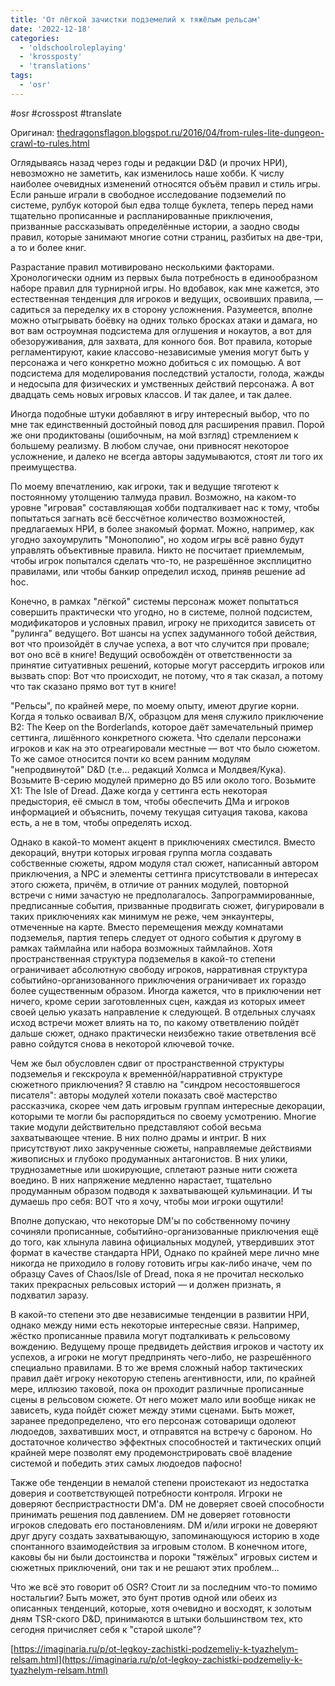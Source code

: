 ```yaml
---
title: 'От лёгкой зачистки подземелий к тяжёлым рельсам'
date: '2022-12-18'
categories:
  - 'oldschoolroleplaying'
  - 'krossposty'
  - 'translations'
tags:
  - 'osr'
---
```


#osr #crosspost #translate

Оригинал: [thedragonsflagon.blogspot.ru/2016/04/from-rules-lite-dungeon-crawl-to-rules.html](http://thedragonsflagon.blogspot.ru/2016/04/from-rules-lite-dungeon-crawl-to-rules.html)

Оглядываясь назад через годы и редакции D&D (и прочих НРИ), невозможно не заметить, как изменилось наше хобби. К числу наиболее очевидных изменений относятся объём правил и стиль игры. Если раньше играли в свободное исследование подземелий по системе, рулбук которой был едва толще буклета, теперь перед нами тщательно прописанные и распланированные приключения, призванные рассказывать определённые истории, а заодно своды правил, которые занимают многие сотни страниц, разбитых на две-три, а то и более книг.

Разрастание правил мотивировано несколькими факторами. Хронологически одним из первых была потребность в единообразном наборе правил для турнирной игры. Но вдобавок, как мне кажется, это естественная тенденция для игроков и ведущих, освоивших правила, — садиться за переделку их в сторону усложнения. Разумеется, вполне можно отыгрывать боёвку на одних только бросках атаки и дамага, но вот вам остроумная подсистема для оглушения и нокаутов, а вот для обезоруживания, для захвата, для конного боя. Вот правила, которые регламентируют, какие классово-независимые умения могут быть у персонажа и чего конкретно можно добиться с их помощью. А вот подсистема для моделирования последствий усталости, голода, жажды и недосыпа для физических и умственных действий персонажа. А вот двадцать семь новых игровых классов. И так далее, и так далее.

Иногда подобные штуки добавляют в игру интересный выбор, что по мне так единственный достойный повод для расширения правил. Порой же они продиктованы (ошибочным, на мой взгляд) стремлением к большему реализму. В любом случае, они привносят некоторое усложнение, и далеко не всегда авторы задумываются, стоят ли того их преимущества.

По моему впечатлению, как игроки, так и ведущие тяготеют к постоянному утолщению талмуда правил. Возможно, на каком-то уровне "игровая" составляющая хобби подталкивает нас к тому, чтобы попытаться загнать всё бессчётное количество возможностей, предлагаемых НРИ, в более знакомый формат. Можно, например, как угодно захоумрулить "Монополию", но ходом игры всё равно будут управлять объективные правила. Никто не посчитает приемлемым, чтобы игрок попытался сделать что-то, не разрешённое эксплицитно правилами, или чтобы банкир определил исход, приняв решение ad hoc.

Конечно, в рамках "лёгкой" системы персонаж может попытаться совершить практически что угодно, но в системе, полной подсистем, модификаторов и условных правил, игроку не приходится зависеть от "рулинга" ведущего. Вот шансы на успех задуманного тобой действия, вот что произойдёт в случае успеха, а вот что случится при провале; вот оно всё в книге! Ведущий освобождён от ответственности за принятие ситуативных решений, которые могут рассердить игроков или вызвать спор: Вот что происходит, не потому, что я так сказал, а потому что так сказано прямо вот тут в книге!

"Рельсы", по крайней мере, по моему опыту, имеют другие корни. Когда я только осваивал B/X, образцом для меня служило приключение B2: The Keep on the Borderlands, которое даёт замечательный пример сеттинга, лишённого конкретного сюжета. Что сделали персонажи игроков и как на это отреагировали местные — вот что было сюжетом. То же самое относится почти ко всем ранним модулям "непродвинутой" D&D (т.е… редакций Холмса и Молдвея/Кука). Возьмите B-серию модулей примерно до B5 или около того. Возьмите X1: The Isle of Dread. Даже когда у сеттинга есть некоторая предыстория, её смысл в том, чтобы обеспечить ДМа и игроков информацией и объяснить, почему текущая ситуация такова, какова есть, а не в том, чтобы определять исход.

Однако в какой-то момент акцент в приключениях сместился. Вместо декораций, внутри которых игровая группа могла создавать собственные сюжеты, ядром модуля стал сюжет, написанный автором приключения, а NPC и элементы сеттинга присутствовали в интересах этого сюжета, причём, в отличие от ранних модулей, повторной встречи с ними зачастую не предполагалось. Запрограммированные, предписанные события, призванные продвигать сюжет, фигурировали в таких приключениях как минимум не реже, чем энкаунтеры, отмеченные на карте. Вместо перемещения между комнатами подземелья, партия теперь следует от одного события к другому в рамках таймлайна или набора возможных таймлайнов. Хотя пространственная структура подземелья в какой-то степени ограничивает абсолютную свободу игроков, нарративная структура событийно-организованного приключения ограничивает их гораздо более существенным образом. Иногда кажется, что в приключении нет ничего, кроме серии заготовленных сцен, каждая из которых имеет своей целью указать направление к следующей. В отдельных случаях исход встречи может влиять на то, по какому ответвлению пойдёт дальше сюжет, однако практически неизбежно такие ответвления всё равно сойдутся снова в некоторой ключевой точке.

Чем же был обусловлен сдвиг от пространственной структуры подземелья и гекскроула к временнóй/нарративной структуре сюжетного приключения? Я ставлю на "синдром несостоявшегося писателя": авторы модулей хотели показать своё мастерство рассказчика, скорее чем дать игровым группам интересные декорации, которыми те могли бы распорядиться по своему усмотрению. Многие такие модули действительно представляют собой весьма захватывающее чтение. В них полно драмы и интриг. В них присутствуют лихо закрученные сюжеты, направляемые действиями живописных и глубоко продуманных антагонистов. В них улики, труднозаметные или шокирующие, сплетают разные нити сюжета воедино. В них напряжение медленно нарастает, тщательно продуманным образом подводя к захватывающей кульминации. И ты думаешь про себя: ВОТ что я хочу, чтобы мои игроки ощутили!

Вполне допускаю, что некоторые DM'ы по собственному почину сочиняли прописанные, событийно-организованные приключения ещё до того, как хлынула лавина официальных модулей, утвердивших этот формат в качестве стандарта НРИ, Однако по крайней мере лично мне никогда не приходило в голову готовить игры как-либо иначе, чем по образцу Caves of Chaos/Isle of Dread, пока я не прочитал несколько таких прекрасных рельсовых историй — и должен признать, я подхватил заразу.

В какой-то степени это две независимые тенденции в развитии НРИ, однако между ними есть некоторые интересные связи. Например, жёстко прописанные правила могут подталкивать к рельсовому вождению. Ведущему проще предвидеть действия игроков и частоту их успехов, а игроки не могут предпринять чего-либо, не разрешённого специально правилами. В то же время сложный набор тактических правил даёт игроку некоторую степень агентивности, или, по крайней мере, иллюзию таковой, пока он проходит различные прописанные сцены в рельсовом сюжете. От него может мало или вообще никак не зависеть, куда пойдёт сюжет между этими сценами. Быть может, заранее предопределено, что его персонаж сотоварищи одолеют людоедов, захвативших мост, и отправятся на встречу с бароном. Но достаточное количество эффектных способностей и тактических опций крайней мере позволят ему продемонстрировать своё владение системой и победить этих самых людоедов пафосно!

Также обе тенденции в немалой степени проистекают из недостатка доверия и соответствующей потребности контроля. Игроки не доверяют беспристрастности DM'а. DM не доверяет своей способности принимать решения под давлением. DM не доверяет готовности игроков следовать его постановлениям. DM и/или игроки не доверяют друг другу создать захватывающую, запоминающуюся историю в ходе спонтанного взаимодействия за игровым столом. В конечном итоге, каковы бы ни были достоинства и пороки "тяжёлых" игровых систем и сюжетных приключений, они так и не решают этих проблем…

Что же всё это говорит об OSR? Стоит ли за последним что-то помимо ностальгии? Быть может, это бунт против одной или обеих из описанных тенденций, которые, хотя очевидно и восходят, к золотым дням TSR-ского D&D, принимаются в штыки большинством тех, кто сегодня причисляет себя к "старой школе"?

[https://imaginaria.ru/p/ot-legkoy-zachistki-podzemeliy-k-tyazhelym-relsam.html](https://imaginaria.ru/p/ot-legkoy-zachistki-podzemeliy-k-tyazhelym-relsam.html)
